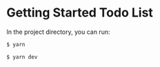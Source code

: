 # Getting Started Todo List

In the project directory, you can run:

```bash
$ yarn
```

```bash
$ yarn dev
```